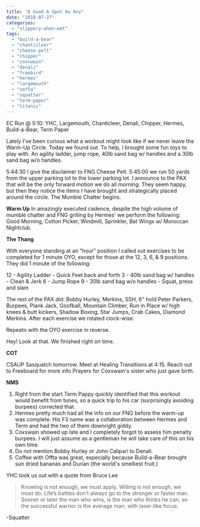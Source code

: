 ```yaml
---
title: "A Good A Spot As Any"
date: "2018-07-27"
categories: 
  - "slippery-when-wet"
tags: 
  - "build-a-bear"
  - "chanticleer"
  - "cheese-pelt"
  - "chipper"
  - "coxswain"
  - "denali"
  - "freebird"
  - "hermes"
  - "largemouth"
  - "oofta"
  - "squatter"
  - "term-paper"
  - "titanic"
---
```


EC Run @ 5:10: YHC, Largemouth, Chanticleer, Denali, Chipper, Hermes, Build-a-Bear, Term Paper

Lately I've been curious what a workout might look like if we never leave the Warm-Up Circle. Today we found out. To help, I brought some fun toys to play with. An agility ladder, jump rope, 40lb sand bag w/ handles and a 30lb sand bag w/o handles.

5:44:30 I give the disclaimer to FNG Cheese Pelt. 5:45:00 we run 50 yards from the upper parking lot to the lower parking lot. I announce to the PAX that will be the only forward motion we do all morning. They seem happy, but then they notice the items I have brought and strategically placed around the circle. The Mumble Chatter begins.

**Warm Up** In amazingly executed cadence, despite the high volume of mumble chatter and FNG grilling by Hermes' we perform the following: Good Morning, Cotton Picker, Windmill, Sprinkler, Bat Wings w/ Moroccan Nightclub.

**The Thang**

With everyone standing at an "hour" position I called out exercises to be completed for 1 minute OYO, except for those at the 12, 3, 6, & 9 positions. They did 1 minute of the following:

12 - Agility Ladder - Quick Feet back and forth 3 - 40lb sand bag w/ handles - Clean & Jerk 6 - Jump Rope 9 - 30lb sand bag w/o handles - Squat, press and slam

The rest of the PAX did: Bobby Hurley, Merkins, SSH, 6" hold Peter Parkers, Burpees, Plank Jack, Goofball, Mountain Climber, Run in Place w/ high knees & butt kickers, Shadow Boxing, Star Jumps, Crab Cakes, Diamond Merkins. After each exercise we rotated clock-wise.

Repeato with the OYO exercise in reverse.

Hey! Look at that. We finished right on time.

**COT**

CSAUP Sasquatch tomorrow. Meet at Healing Transitions at 4:15. Reach out to Freeboard for more info Prayers for Coxswain's sister who just gave birth.

**NMS**

1. Right from the start Term Pappy quickly identified that this workout would benefit from tunes, so a quick trip to his car (surprisingly avoiding burpees) corrected that.
2. Hermes pretty much had all the info on our FNG before the warm-up was complete. His F3 name was a collaboration between Hermes and Term and had the two of them downright giddy.
3. Coxswain showed up late and I completely forgot to assess him penalty burpees. I will just assume as a gentleman he will take care of this on his own time.
4. Do not mention Bobby Hurley or John Calipari to Denali.
5. Coffee with Offta was great, especially because Build-a-Bear brought sun dried bananas and Durian (the world's smelliest fruit.)

YHC took us out with a quote from Bruce Lee

> Knowing is not enough, we must apply. Willing is not enough, we must do. Life’s battles don’t always go to the stronger or faster man. Sooner or later the man who wins, is the man who thinks he can, so the successful warrior is the average man, with laser-like focus.

\-Squatter
